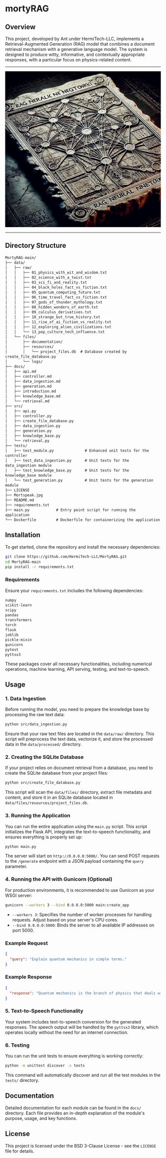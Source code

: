 # mortyRAG

## Overview

This project, developed by Ant under HermiTech-LLC, implements a Retrieval-Augmented Generation (RAG) model that combines a document retrieval mechanism with a generative language model. The system is designed to produce witty, informative, and contextually appropriate responses, with a particular focus on physics-related content.
___
![mortspeak](https://github.com/HermiTech-LLC/MortyRAG/blob/main/Mortspeak.jpg)
___

## Directory Structure

```
MortyRAG-main/
├── data/
│   ├── raw/
│   │   ├── 01_physics_with_wit_and_wisdom.txt
│   │   ├── 02_science_with_a_twist.txt
│   │   ├── 03_sci_fi_and_reality.txt
│   │   ├── 04_black_holes_fact_vs_fiction.txt
│   │   ├── 05_quantum_computing_future.txt
│   │   ├── 06_time_travel_fact_vs_fiction.txt
│   │   ├── 07_gods_of_thunder_mythology.txt
│   │   ├── 08_hidden_wonders_of_earth.txt
│   │   ├── 09_calculus_derivatives.txt
│   │   ├── 10_strange_but_true_history.txt
│   │   ├── 11_rise_of_ai_fiction_vs_reality.txt
│   │   ├── 12_exploring_alien_civilizations.txt
│   │   └── 13_pop_culture_tech_influence.txt
│   └── files/
│       ├── documentation/
│       ├── resources/
│       │   └── project_files.db  # Database created by create_file_database.py
│       └── logs/
├── docs/
│   ├── api.md
│   ├── controller.md
│   ├── data_ingestion.md
│   ├── generation.md
│   ├── introduction.md
│   ├── knowledge_base.md
│   └── retrieval.md
├── src/
│   ├── api.py
│   ├── controller.py
│   ├── create_file_database.py
│   ├── data_ingestion.py
│   ├── generation.py
│   ├── knowledge_base.py
│   └── retrieval.py
├── tests/
│   ├── test_module.py              # Enhanced unit tests for the controller
│   ├── test_data_ingestion.py      # Unit tests for the data_ingestion module
│   ├── test_knowledge_base.py      # Unit tests for the knowledge_base module
│   └── test_generation.py          # Unit tests for the generation module
├── LICENSE
├── Mortspeak.jpg
├── README.md
├── requirements.txt
├── main.py            # Entry point script for running the application
└── Dockerfile         # Dockerfile for containerizing the application
```
## Installation

To get started, clone the repository and install the necessary dependencies:

```bash
git clone https://github.com/HermiTech-LLC/MortyRAG.git
cd MortyRAG-main
pip install -r requirements.txt
```

### Requirements

Ensure your `requirements.txt` includes the following dependencies:

```plaintext
numpy
scikit-learn
scipy
pandas
transformers
torch
flask
joblib
pickle-mixin
gunicorn
pytest
pyttsx3
```

These packages cover all necessary functionalities, including numerical operations, machine learning, API serving, testing, and text-to-speech.

## Usage

### 1. Data Ingestion

Before running the model, you need to prepare the knowledge base by processing the raw text data:

```bash
python src/data_ingestion.py
```

Ensure that your raw text files are located in the `data/raw/` directory. This script will preprocess the text data, vectorize it, and store the processed data in the `data/processed/` directory.

### 2. Creating the SQLite Database

If your project relies on document retrieval from a database, you need to create the SQLite database from your project files:

```bash
python src/create_file_database.py
```

This script will scan the `data/files/` directory, extract file metadata and content, and store it in an SQLite database located in `data/files/resources/project_files.db`.

### 3. Running the Application

You can run the entire application using the `main.py` script. This script initializes the Flask API, integrates the text-to-speech functionality, and ensures everything is properly set up:

```bash
python main.py
```

The server will start on `http://0.0.0.0:5000/`. You can send POST requests to the `/generate` endpoint with a JSON payload containing the `query` parameter.

### 4. Running the API with Gunicorn (Optional)

For production environments, it is recommended to use Gunicorn as your WSGI server:

```bash
gunicorn --workers 3 --bind 0.0.0.0:5000 main:create_app
```

- `--workers 3`: Specifies the number of worker processes for handling requests. Adjust based on your server's CPU cores.
- `--bind 0.0.0.0:5000`: Binds the server to all available IP addresses on port 5000.

### Example Request

```json
{
  "query": "Explain quantum mechanics in simple terms."
}
```

### Example Response

```json
{
  "response": "Quantum mechanics is the branch of physics that deals with the behavior of particles on a very small scale."
}
```

### 5. Text-to-Speech Functionality

Your system includes text-to-speech conversion for the generated responses. The speech output will be handled by the `pyttsx3` library, which operates locally without the need for an internet connection.

### 6. Testing

You can run the unit tests to ensure everything is working correctly:

```bash
python -m unittest discover -s tests
```

This command will automatically discover and run all the test modules in the `tests/` directory.

## Documentation

Detailed documentation for each module can be found in the `docs/` directory. Each file provides an in-depth explanation of the module's purpose, usage, and key functions.

## License

This project is licensed under the BSD 3-Clause License - see the `LICENSE` file for details.
